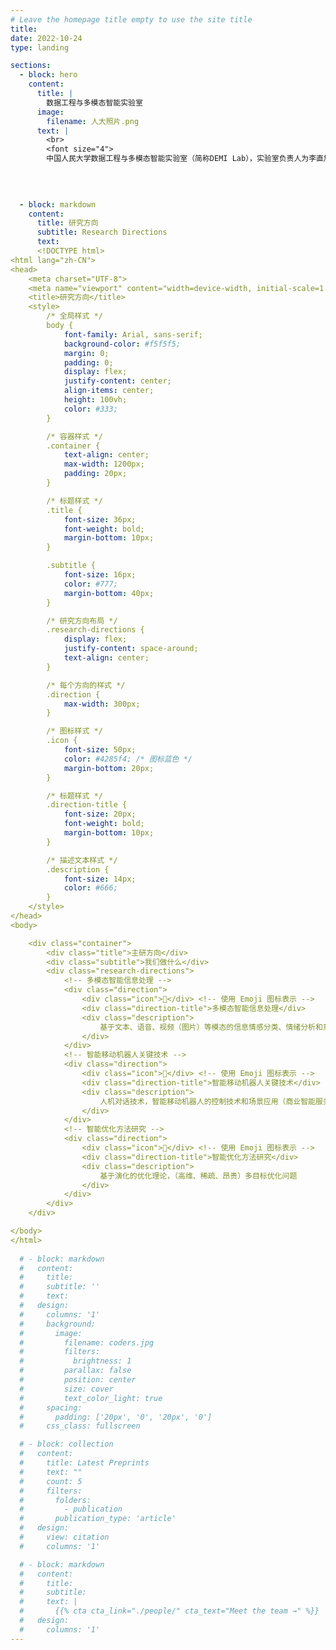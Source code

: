 ```yaml
---
# Leave the homepage title empty to use the site title
title:
date: 2022-10-24
type: landing

sections:
  - block: hero
    content:
      title: |
        数据工程与多模态智能实验室
      image:
        filename: 人大照片.png
      text: |
        <br>
        <font size="4">
        中国人民大学数据工程与多模态智能实验室（简称DEMI Lab），实验室负责人为李直旭教授，现为中国人民大学信息学院、智慧治理学院双聘教授，博士生导师。实验室主要从事大语言模型、知识图谱、数据工程与知识工程、数据治理、自然语言处理、多模态智能等方面的研究工作。多年来，实验室在国家自然科学基金、省部委基金和各类校企联合项目的支持下，发表了大量高水平学术论文，其中包括中国计算机学会推荐的A/B类国际会议和期刊论文（TKDE、ICDE、ACL、AAAI、IJCAI等）200余篇，拥有专利60余项，与科大讯飞、华为、阿里等公司保持长期校企合作。已为国家与社会培养研究生30余人。</font>

  
        
  
  - block: markdown
    content:
      title: 研究方向
      subtitle: Research Directions
      text: 
      <!DOCTYPE html>
<html lang="zh-CN">
<head>
    <meta charset="UTF-8">
    <meta name="viewport" content="width=device-width, initial-scale=1.0">
    <title>研究方向</title>
    <style>
        /* 全局样式 */
        body {
            font-family: Arial, sans-serif;
            background-color: #f5f5f5;
            margin: 0;
            padding: 0;
            display: flex;
            justify-content: center;
            align-items: center;
            height: 100vh;
            color: #333;
        }

        /* 容器样式 */
        .container {
            text-align: center;
            max-width: 1200px;
            padding: 20px;
        }

        /* 标题样式 */
        .title {
            font-size: 36px;
            font-weight: bold;
            margin-bottom: 10px;
        }

        .subtitle {
            font-size: 16px;
            color: #777;
            margin-bottom: 40px;
        }

        /* 研究方向布局 */
        .research-directions {
            display: flex;
            justify-content: space-around;
            text-align: center;
        }

        /* 每个方向的样式 */
        .direction {
            max-width: 300px;
        }

        /* 图标样式 */
        .icon {
            font-size: 50px;
            color: #4285f4; /* 图标蓝色 */
            margin-bottom: 20px;
        }

        /* 标题样式 */
        .direction-title {
            font-size: 20px;
            font-weight: bold;
            margin-bottom: 10px;
        }

        /* 描述文本样式 */
        .description {
            font-size: 14px;
            color: #666;
        }
    </style>
</head>
<body>

    <div class="container">
        <div class="title">主研方向</div>
        <div class="subtitle">我们做什么</div>
        <div class="research-directions">
            <!-- 多模态智能信息处理 -->
            <div class="direction">
                <div class="icon">🔗</div> <!-- 使用 Emoji 图标表示 -->
                <div class="direction-title">多模态智能信息处理</div>
                <div class="description">
                    基于文本、语音、视频（图片）等模态的信息情感分类、情绪分析和意图识别等模型。
                </div>
            </div>
            <!-- 智能移动机器人关键技术 -->
            <div class="direction">
                <div class="icon">🤖</div> <!-- 使用 Emoji 图标表示 -->
                <div class="direction-title">智能移动机器人关键技术</div>
                <div class="description">
                    人机对话技术，智能移动机器人的控制技术和场景应用（商业智能服务机器人、双模式智能消毒机器人）
                </div>
            </div>
            <!-- 智能优化方法研究 -->
            <div class="direction">
                <div class="icon">💾</div> <!-- 使用 Emoji 图标表示 -->
                <div class="direction-title">智能优化方法研究</div>
                <div class="description">
                    基于演化的优化理论，（高维、稀疏、昂贵）多目标优化问题
                </div>
            </div>
        </div>
    </div>

</body>
</html>
  
  # - block: markdown
  #   content:
  #     title:
  #     subtitle: ''
  #     text:
  #   design:
  #     columns: '1'
  #     background:
  #       image: 
  #         filename: coders.jpg
  #         filters:
  #           brightness: 1
  #         parallax: false
  #         position: center
  #         size: cover
  #         text_color_light: true
  #     spacing:
  #       padding: ['20px', '0', '20px', '0']
  #     css_class: fullscreen

  # - block: collection
  #   content:
  #     title: Latest Preprints
  #     text: ""
  #     count: 5
  #     filters:
  #       folders:
  #         - publication
  #       publication_type: 'article'
  #   design:
  #     view: citation
  #     columns: '1'

  # - block: markdown
  #   content:
  #     title:
  #     subtitle:
  #     text: |
  #       {{% cta cta_link="./people/" cta_text="Meet the team →" %}}
  #   design:
  #     columns: '1'
---
```

